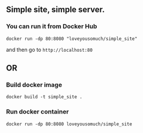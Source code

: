 ## Simple site, simple server.

### You can run it from Docker Hub
```Docker
docker run -dp 80:8080 "loveyousomuch/simple_site"
```
and then go to `http://localhost:80`

## OR

### Build docker image
```Docker
docker build -t simple_site .
```

### Run docker container
```Docker
docker run -dp 80:8080 loveyousomuch/simple_site
```
